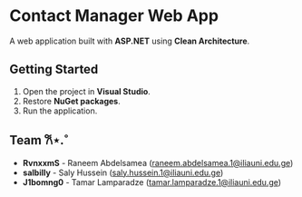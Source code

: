 # Contact Manager Web App

A web application built with **ASP.NET** using **Clean Architecture**.

## Getting Started
1. Open the project in **Visual Studio**.
2. Restore **NuGet packages**.
3. Run the application.

## Team 𐙚⋆.˚
- **RvnxxmS** - Raneem Abdelsamea ([raneem.abdelsamea.1@iliauni.edu.ge](mailto:raneem.abdelsamea.1@iliauni.edu.ge))
- **salbilly** - Saly Hussein ([saly.hussein.1@iliauni.edu.ge](mailto:saly.hussein.1@iliauni.edu.ge))
- **J1bomng0** - Tamar Lamparadze ([tamar.lamparadze.1@iliauni.edu.ge](mailto:tamar.lamparadze.1@iliauni.edu.ge))
